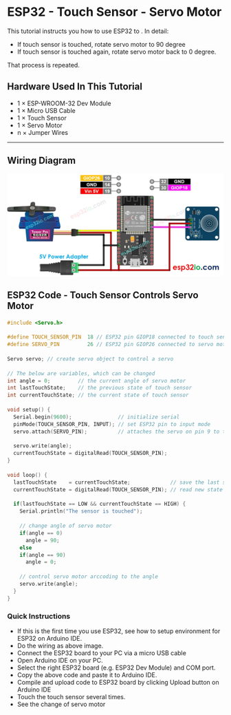# ESP32 - Touch Sensor - Servo Motor

This tutorial instructs you how to use ESP32 to . In detail:

  * If touch sensor is touched, rotate servo motor to 90 degree
  * If touch sensor is touched again, rotate servo motor back to 0 degree.

That process is repeated.

## Hardware Used In This Tutorial

  * 1	×	ESP-WROOM-32 Dev Module	
  * 1	×	Micro USB Cable	
  * 1	×	Touch Sensor	
  * 1	×	Servo Motor	
  * n	×	Jumper Wires

---

## Wiring Diagram

![](figs/fig_7_1.jpg)

## ESP32 Code - Touch Sensor Controls Servo Motor

```c++
#include <Servo.h>

#define TOUCH_SENSOR_PIN  18 // ESP32 pin GIOP18 connected to touch sensor's pin
#define SERVO_PIN         26 // ESP32 pin GIOP26 connected to servo motor's pin

Servo servo; // create servo object to control a servo

// The below are variables, which can be changed
int angle = 0;         // the current angle of servo motor
int lastTouchState;    // the previous state of touch sensor
int currentTouchState; // the current state of touch sensor

void setup() {
  Serial.begin(9600);               // initialize serial
  pinMode(TOUCH_SENSOR_PIN, INPUT); // set ESP32 pin to input mode
  servo.attach(SERVO_PIN);          // attaches the servo on pin 9 to the servo object

  servo.write(angle);
  currentTouchState = digitalRead(TOUCH_SENSOR_PIN);
}

void loop() {
  lastTouchState    = currentTouchState;             // save the last state
  currentTouchState = digitalRead(TOUCH_SENSOR_PIN); // read new state

  if(lastTouchState == LOW && currentTouchState == HIGH) {
    Serial.println("The sensor is touched");

    // change angle of servo motor
    if(angle == 0)
      angle = 90;
    else
    if(angle == 90)
      angle = 0;

    // control servo motor arccoding to the angle
    servo.write(angle);
  }
}

```

### Quick Instructions

  * If this is the first time you use ESP32, see how to setup environment for ESP32 on Arduino IDE.
  * Do the wiring as above image.
  * Connect the ESP32 board to your PC via a micro USB cable
  * Open Arduino IDE on your PC.
  * Select the right ESP32 board (e.g. ESP32 Dev Module) and COM port.
  * Copy the above code and paste it to Arduino IDE.
  * Compile and upload code to ESP32 board by clicking Upload button on Arduino IDE
  * Touch the touch sensor several times.
  * See the change of servo motor
